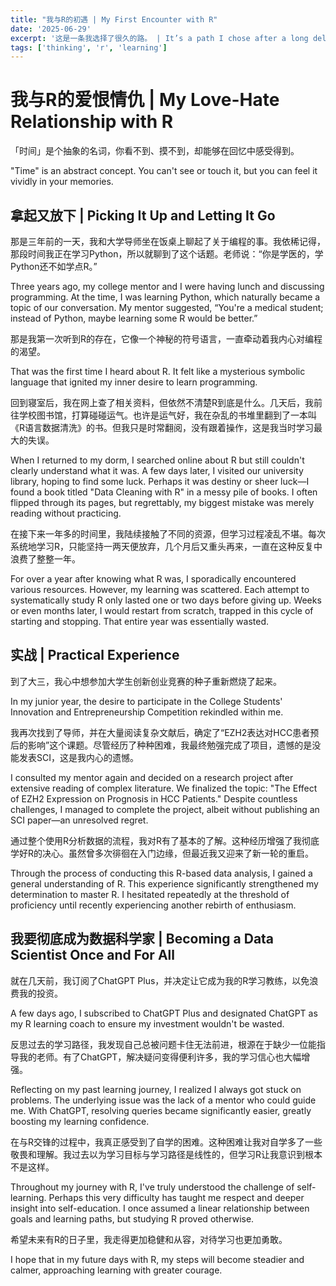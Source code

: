 ```yaml
---
title: "我与R的初遇 | My First Encounter with R"
date: '2025-06-29'
excerpt: '这是一条我选择了很久的路。 | It’s a path I chose after a long deliberation.'
tags: ['thinking', 'r', 'learning']
---
```


# 我与R的爱恨情仇 | My Love-Hate Relationship with R

「时间」是个抽象的名词，你看不到、摸不到，却能够在回忆中感受得到。 

"Time" is an abstract concept. You can't see or touch it, but you can feel it vividly in your memories. 

## 拿起又放下 | Picking It Up and Letting It Go

那是三年前的一天，我和大学导师坐在饭桌上聊起了关于编程的事。我依稀记得，那段时间我正在学习Python，所以就聊到了这个话题。老师说：“你是学医的，学Python还不如学点R。” 

Three years ago, my college mentor and I were having lunch and discussing programming. At the time, I was learning Python, which naturally became a topic of our conversation. My mentor suggested, “You're a medical student; instead of Python, maybe learning some R would be better.” 

那是我第一次听到R的存在，它像一个神秘的符号语言，一直牵动着我内心对编程的渴望。 

That was the first time I heard about R. It felt like a mysterious symbolic language that ignited my inner desire to learn programming. 

回到寝室后，我在网上查了相关资料，但依然不清楚R到底是什么。几天后，我前往学校图书馆，打算碰碰运气。也许是运气好，我在杂乱的书堆里翻到了一本叫《R语言数据清洗》的书。但我只是时常翻阅，没有跟着操作，这是我当时学习最大的失误。 

When I returned to my dorm, I searched online about R but still couldn't clearly understand what it was. A few days later, I visited our university library, hoping to find some luck. Perhaps it was destiny or sheer luck—I found a book titled "Data Cleaning with R" in a messy pile of books. I often flipped through its pages, but regrettably, my biggest mistake was merely reading without practicing. 

在接下来一年多的时间里，我陆续接触了不同的资源，但学习过程凌乱不堪。每次系统地学习R，只能坚持一两天便放弃，几个月后又重头再来，一直在这种反复中浪费了整整一年。

For over a year after knowing what R was, I sporadically encountered various resources. However, my learning was scattered. Each attempt to systematically study R only lasted one or two days before giving up. Weeks or even months later, I would restart from scratch, trapped in this cycle of starting and stopping. That entire year was essentially wasted. 

## 实战 | Practical Experience

到了大三，我心中想参加大学生创新创业竞赛的种子重新燃烧了起来。 

In my junior year, the desire to participate in the College Students' Innovation and Entrepreneurship Competition rekindled within me. 

我再次找到了导师，并在大量阅读复杂文献后，确定了“EZH2表达对HCC患者预后的影响”这个课题。尽管经历了种种困难，我最终勉强完成了项目，遗憾的是没能发表SCI，这是我内心的遗憾。 

I consulted my mentor again and decided on a research project after extensive reading of complex literature. We finalized the topic: "The Effect of EZH2 Expression on Prognosis in HCC Patients." Despite countless challenges, I managed to complete the project, albeit without publishing an SCI paper—an unresolved regret. 

通过整个使用R分析数据的流程，我对R有了基本的了解。这种经历增强了我彻底学好R的决心。虽然曾多次徘徊在入门边缘，但最近我又迎来了新一轮的重启。 

Through the process of conducting this R-based data analysis, I gained a general understanding of R. This experience significantly strengthened my determination to master R. I hesitated repeatedly at the threshold of proficiency until recently experiencing another rebirth of enthusiasm. 

## 我要彻底成为数据科学家 | Becoming a Data Scientist Once and For All

就在几天前，我订阅了ChatGPT Plus，并决定让它成为我的R学习教练，以免浪费我的投资。 

A few days ago, I subscribed to ChatGPT Plus and designated ChatGPT as my R learning coach to ensure my investment wouldn't be wasted. 

反思过去的学习路径，我发现自己总被问题卡住无法前进，根源在于缺少一位能指导我的老师。有了ChatGPT，解决疑问变得便利许多，我的学习信心也大幅增强。 

Reflecting on my past learning journey, I realized I always got stuck on problems. The underlying issue was the lack of a mentor who could guide me. With ChatGPT, resolving queries became significantly easier, greatly boosting my learning confidence. 

在与R交锋的过程中，我真正感受到了自学的困难。这种困难让我对自学多了一些敬畏和理解。我过去以为学习目标与学习路径是线性的，但学习R让我意识到根本不是这样。 

Throughout my journey with R, I've truly understood the challenge of self-learning. Perhaps this very difficulty has taught me respect and deeper insight into self-education. I once assumed a linear relationship between goals and learning paths, but studying R proved otherwise. 

希望未来有R的日子里，我走得更加稳健和从容，对待学习也更加勇敢。 

I hope that in my future days with R, my steps will become steadier and calmer, approaching learning with greater courage. 
